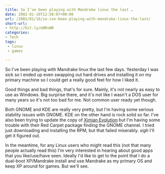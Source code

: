 ```yaml
---
title: So I’ve been playing with Mandrake linux the last …
date: 2002-01-16T12:58:07+00:00
url: /2002/01/16/so-ive-been-playing-with-mandrake-linux-the-last/
short-url:
- http://bit.ly/eNRsW0
categories:
- Tech
tags:
 - linux
 - games

---
```

So I've been playing with Mandrake linux the last few days. Yesterday I was sick so I ended up even swapping out hard drives and installing it on my primary machine so I could get a really good feel for how I liked it.

Good things and bad things, that's for sure. Mainly, it's not nearly as easy to use as Windows. Big surprise there, and it's not like I wasn't a DOS user for many years so it's not too bad for me. Not common user ready yet though.

Both GNOME and KDE are really very pretty, but I'm having some serious stability issues with GNOME. KDE on the other hand is rock solid so far. I've also been trying to update the copy of [Ximian Evolution](http://www.ximian.com) but I'm having some trouble with their Red Carpet package finding the GNOME channel. I tried just downloading and installing the RPM, but that failed miserably. *sigh* I'll get it figured out.

In the meantime, for any Linux users who might read this (not that many people actually read this) I'm very interested in hearing about good apps that you like/use/have seen. Ideally I'd like to get to the point that I do a dual-boot XP/Mandrake install and use Mandrake as my primary OS and keep XP around for games. But we'll see.